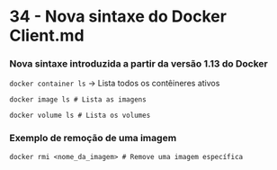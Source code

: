# 34 - Nova sintaxe do Docker Client.md

### Nova sintaxe introduzida a partir da versão 1.13 do Docker
``` docker container ls ``` -> Lista todos os contêineres ativos 

``` docker image ls # Lista as imagens ```

``` docker volume ls # Lista os volumes ```

### Exemplo de remoção de uma imagem
``` docker rmi <nome_da_imagem> # Remove uma imagem específica ```
